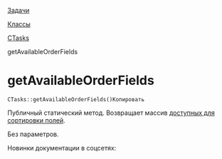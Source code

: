 [Задачи](/api_help/tasks/index.php)

[Классы](/api_help/tasks/classes/index.php)

[CTasks](/api_help/tasks/classes/ctasks/index.php)

getAvailableOrderFields

getAvailableOrderFields
=======================

```
CTasks::getAvailableOrderFields()Копировать
```

Публичный статический метод. Возвращает массив [доступных для сортировки полей](https://dev.1c-bitrix.ru/rest_help/tasks/task/item/list.php).

Без параметров.

Новинки документации в соцсетях:
